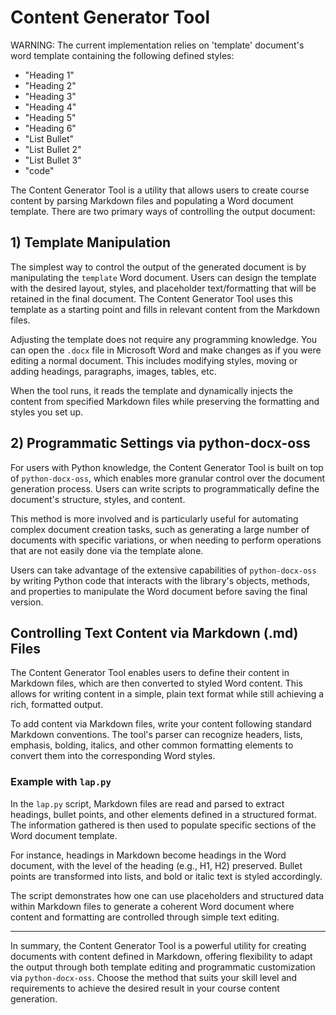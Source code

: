 # Content Generator Tool

WARNING: The current implementation relies on 'template' document's word template containing the following defined styles:
 - "Heading 1"
 - "Heading 2"
 - "Heading 3"
 - "Heading 4"
 - "Heading 5"
 - "Heading 6"
 - "List Bullet"
 - "List Bullet 2"
 - "List Bullet 3"
 - "code"




The Content Generator Tool is a utility that allows users to create course content by parsing Markdown files and populating a Word document template. There are two primary ways of controlling the output document:

## 1) Template Manipulation

The simplest way to control the output of the generated document is by manipulating the `template` Word document. Users can design the template with the desired layout, styles, and placeholder text/formatting that will be retained in the final document. The Content Generator Tool uses this template as a starting point and fills in relevant content from the Markdown files.

Adjusting the template does not require any programming knowledge. You can open the `.docx` file in Microsoft Word and make changes as if you were editing a normal document. This includes modifying styles, moving or adding headings, paragraphs, images, tables, etc.

When the tool runs, it reads the template and dynamically injects the content from specified Markdown files while preserving the formatting and styles you set up.

## 2) Programmatic Settings via python-docx-oss

For users with Python knowledge, the Content Generator Tool is built on top of `python-docx-oss`, which enables more granular control over the document generation process. Users can write scripts to programmatically define the document's structure, styles, and content.

This method is more involved and is particularly useful for automating complex document creation tasks, such as generating a large number of documents with specific variations, or when needing to perform operations that are not easily done via the template alone.

Users can take advantage of the extensive capabilities of `python-docx-oss` by writing Python code that interacts with the library's objects, methods, and properties to manipulate the Word document before saving the final version.

## Controlling Text Content via Markdown (.md) Files

The Content Generator Tool enables users to define their content in Markdown files, which are then converted to styled Word content. This allows for writing content in a simple, plain text format while still achieving a rich, formatted output.

To add content via Markdown files, write your content following standard Markdown conventions. The tool's parser can recognize headers, lists, emphasis, bolding, italics, and other common formatting elements to convert them into the corresponding Word styles.

### Example with `lap.py`

In the `lap.py` script, Markdown files are read and parsed to extract headings, bullet points, and other elements defined in a structured format. The information gathered is then used to populate specific sections of the Word document template.

For instance, headings in Markdown become headings in the Word document, with the level of the heading (e.g., H1, H2) preserved. Bullet points are transformed into lists, and bold or italic text is styled accordingly.

The script demonstrates how one can use placeholders and structured data within Markdown files to generate a coherent Word document where content and formatting are controlled through simple text editing.

---

In summary, the Content Generator Tool is a powerful utility for creating documents with content defined in Markdown, offering flexibility to adapt the output through both template editing and programmatic customization via `python-docx-oss`. Choose the method that suits your skill level and requirements to achieve the desired result in your course content generation.